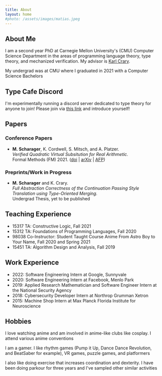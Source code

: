 ```yaml
---
title: About
layout: home
#photo: /assets/images/matias.jpeg
---
```


About Me
--------

I am a second year PhD at Carnegie Mellon University's (CMU) Computer Science Department in the areas of programming language theory, type theory, and mechanized verification. My advisor is [Karl Crary](http://www.cs.cmu.edu/~crary/).

My undergrad was at CMU where I graduated in 2021 with a Computer Science Bachelors

Type Cafe Discord
-----------------

I'm experimentally running a discord server dedicated to type theory for anyone to join! Please join via [this link](https://discord.gg/MphYSdC3nx) and introduce yourself!

Papers
------
### Conference Papers

- **M. Scharager**, K. Cordwell, S. Mitsch, and A. Platzer.  
_Verified Quadratic Virtual Subsitution for Real Arithmetic._  
Formal Methods (FM) 2021. ([doi](https://link.springer.com/chapter/10.1007%2F978-3-030-90870-6_11) | [arXiv](https://arxiv.org/pdf/2105.14183.pdf) | [AFP](https://www.isa-afp.org/entries/Virtual_Substitution.html))


### Preprints/Work in Progress

- **M. Scharager** and K. Crary.  
_Full Abstraction Correctness of the Continuation Passing Style Translation using Type-Oriented Merging._  
Undergrad Thesis, yet to be published

Teaching Experience
-------------------
- 15317 TA: Constructive Logic, Fall 2021
- 15312 TA: Foundations of Programming Languages, Fall 2020
- 98038 Co-Instructor: Student Taught Course Anime From Astro Boy to Your Name, Fall 2020 and Spring 2021
- 15451 TA: Algorithm Design and Analysis, Fall 2019

Work Experience
---------------

- 2022: Software Engineering Intern at Google, Sunnyvale
- 2020: Software Engineering Intern at Facebook, Menlo Park
- 2019: Applied Research Mathematician and Software Engineer Intern at the National Security Agency
- 2018: Cybersecurity Developer Intern at Northrop Grumman Xetron
- 2015: Machine Shop Intern at Max Planck Florida Institute for Neuroscience

Hobbies
-------
I love watching anime and am involved in anime-like clubs like cosplay. I attend various anime conventions

I am a gamer. I like rhythm games (Pump it Up, Dance Dance Revolution, and BeatSaber for example), VR games, puzzle games, and platformers

I also like doing exercise that increases coordination and dexterity. I have been doing parkour for three years and I've sampled other similar activities